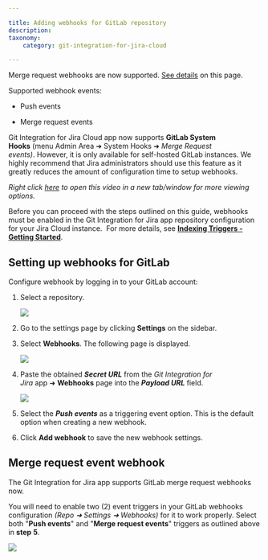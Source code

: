 ```yaml
---

title: Adding webhooks for GitLab repository
description:
taxonomy:
    category: git-integration-for-jira-cloud

---
```

Merge request webhooks are now supported. [See details](/git-integration-for-jira-cloud/adding-webhooks-for-gitlab-repository/) on this page.

Supported webhook events:

*   Push events

*   Merge request events


Git Integration for Jira Cloud app now supports **GitLab System Hooks** (menu Admin Area ➜ System Hooks ➜ _Merge Request events)_. However, it is only available for self-hosted GitLab instances. We highly recommend that Jira administrators should use this feature as it greatly reduces the amount of configuration time to setup webhooks.

_Right click_ [_here_](https://bigbrassband.wistia.net/medias/trp1frsfl4) _to open this video in a new tab/window for more viewing options._

Before you can proceed with the steps outlined on this guide, webhooks must be enabled in the Git Integration for Jira app repository configuration for your Jira Cloud instance.  For more details, see [**Indexing Triggers - Getting Started**](/git-integration-for-jira-cloud/Indexing-Triggers).

## Setting up webhooks for GitLab

Configure webhook by logging in to your GitLab account:

1.  Select a repository.

    ![](https://bigbrassband.atlassian.net/wiki/download/attachments/171377217/web-hooks-gitlab-settings(c).png?version=1&modificationDate=1617193057400&cacheVersion=1&api=v2)
2.  Go to the settings page by clicking **Settings** on the sidebar.

3.  Select **Webhooks**. The following page is displayed.

    ![](https://bigbrassband.atlassian.net/wiki/download/thumbnails/171377217/web-hooks-gitlab-settings-add(c).png?version=1&modificationDate=1617193057409&cacheVersion=1&api=v2&width=584&height=867)
4.  Paste the obtained _**Secret URL**_ from the _Git Integration for Jira_ app ➜ **Webhooks** page into the _**Payload URL**_ field.

    ![](https://bigbrassband.atlassian.net/wiki/download/thumbnails/171377217/jira-cloud-webhook-url-loc(c1).png?version=1&modificationDate=1617193057414&cacheVersion=1&api=v2&width=646&height=430)
5.  Select the _**Push events**_ as a triggering event option. This is the default option when creating a new webhook.

6.  Click **Add webhook** to save the new webhook settings.


## Merge request event webhook

The Git Integration for Jira app supports GitLab merge request webhooks now.

You will need to enable two (2) event triggers in your GitLab webhooks configuration _(Repo ➜ Settings ➜ Webhooks)_ for it to work properly. Select both "**Push events**" and "**Merge request events**" triggers as outlined above in **step** **5**.

![](https://bigbrassband.atlassian.net/wiki/download/thumbnails/171377217/gitlab-merge-request-event-trigger-webhook.png?version=2&modificationDate=1617193057420&cacheVersion=1&api=v2&width=566&height=152)